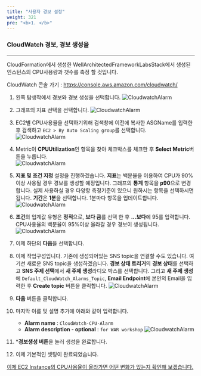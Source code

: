 ```yaml
---
title: "사용자 경보 설정"
weight: 321
pre: "<b>1. </b>"
---
```


### CloudWatch 경보, 경보 생성을
---
CloudFormation에서 생성한 WellArchitectedFrameworkLabsStack에서 생성된 인스턴스의 CPU사용량과 갯수를 측정 할 것입니다.
 
CloudWatch 콘솔 가기 : https://console.aws.amazon.com/cloudwatch/ 

1. 왼쪽 탐생착에서 경보와 경보 생성을 선택합니다. 
    ![CloudwatchAlarm](/images/war/cloudwatch-alarm.png#medium)

1. 그래프의 지표 선택을 선택합니다.
    ![CloudwatchAlarm](/images/war/cloudwatch-alarm-metric.png#medium)

1. EC2별 CPU사용율을 선택하기위해 검색창에 이전에 복사한 ASGName를 입력한 후 검색하고 `EC2 > By Auto Scaling group`를 선택합니다.
    ![CloudwatchAlarm](/images/war/cloudwatch-alarm-asg.png#medium)

1. Metric이 **CPUUtilization**인 항목을 찾아 체크박스를 체크한 후 **Select Metric**버튼을 누릅니다.     
    ![CloudwatchAlarm](/images/war/cloudwatch-alarm-cpu.png#medium)

1. **지표 및 조건 지정** 설정을 진행하겠습니다. **지표**는 백분율을 이용하여 CPU가 90%이상 사용될 경우 경보를 생성할 예정입니다. 그래프의 **통계** 항목을 **p90**으로 변경합니다. 실제 사용하실 경우 다양항 측정기준이 있으니 원하시는 항목을 선택하시면 됩니다. **기간**은 **1분**을 선택합니다. 1분마다 항목을 업데이트합니다.
    ![CloudwatchAlarm](/images/war/cloudwatch-alarm-setting.png#medium)

1.  **조건**의 입계값 유형은 **정적**으로, **보다 큼**를 선택 한 후 **...보다**에 95를 입력합니다. CPU사용율의 백분율이 95%이상 올라갈 경우 경보이 생성됩니다.
    ![CloudwatchAlarm](/images/war/cloudwatch-percent.png#medium)

1. 이제 하단의 **다음**을 선택합니다.

1. 이제 작업구성입니다. 기존에 생성되어있는 SNS topic을 연결할 수도 있습니다. 여기선 새로운 SNS topic을 생성하겠습니다. **경보 상태 트리거**의 **경보 상태**를 선택하고 **SNS 주제 선택**에서 **새 주제 생성**라디오 박스를 선택합니다. 그리고 **새 주제 생성**에 `Default_CloudWatch_Alarms_Topic`, **Email Endpoint**에 본인의 Email을 입력한 후 **Create topic** 버튼을 클릭합니다. 
    ![CloudwatchAlarm](/images/war/cloudwatch-create-topic.png#medium)
1. **다음** 버튼을 클릭합니다.
1. 마지막 이름 및 설명 추가에 아래와 같이 입력합니다.
    - **Alarm name** : `CloudWatch-CPU-Alarm`
    - **Alarm description - optional** : `for WAR workshop`
    ![CloudwatchAlarm](/images/war/cloudwatch-alarm-fin.png#medium)

1. ***경보생성 버튼**을 눌러 생성을 완료합니다. 
1. 이제 기본적인 셋팅이 완료되었습니다. 

[이제 EC2 Instance의 CPU사용율이 올라가면 어떤 변화가 있는지 확인해 보겠습니다.](/performanceefficiency/cloudwatcheventemail/snstopic)
 

